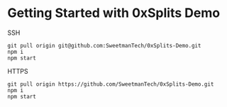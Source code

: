 # Getting Started with 0xSplits Demo

SSH

```
git pull origin git@github.com:SweetmanTech/0xSplits-Demo.git
npm i
npm start
```

HTTPS

```
git pull origin https://github.com/SweetmanTech/0xSplits-Demo.git
npm i
npm start
```
